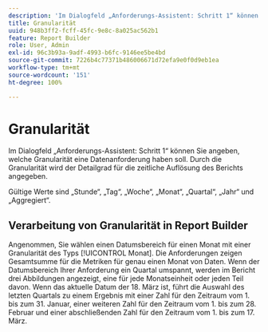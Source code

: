 ```yaml
---
description: 'Im Dialogfeld „Anforderungs-Assistent: Schritt 1“ können Sie angeben, welche Granularität eine Datenanforderung haben soll. Durch die Granularität wird der Detailgrad für die zeitliche Auflösung des Berichts angegeben.'
title: Granularität
uuid: 948b3ff2-fcff-45fc-9e8c-8a025ac562b1
feature: Report Builder
role: User, Admin
exl-id: 96c3b93a-9adf-4993-b6fc-9146ee5be4bd
source-git-commit: 7226b4c77371b486006671d72efa9e0f0d9eb1ea
workflow-type: tm+mt
source-wordcount: '151'
ht-degree: 100%

---
```


# Granularität

Im Dialogfeld „Anforderungs-Assistent: Schritt 1“ können Sie angeben, welche Granularität eine Datenanforderung haben soll. Durch die Granularität wird der Detailgrad für die zeitliche Auflösung des Berichts angegeben.

Gültige Werte sind „Stunde“, „Tag“, „Woche“, „Monat“, „Quartal“, „Jahr“ und „Aggregiert“.

## Verarbeitung von Granularität in Report Builder

Angenommen, Sie wählen einen Datumsbereich für einen Monat mit einer Granularität des Typs [!UICONTROL Monat]. Die Anforderungen zeigen Gesamtsumme für die Metriken für genau einen Monat von Daten. Wenn der Datumsbereich Ihrer Anforderung ein Quartal umspannt, werden im Bericht drei Abbildungen angezeigt, eine für jede Monatseinheit oder jeden Teil davon. Wenn das aktuelle Datum der 18. März ist, führt die Auswahl des letzten Quartals zu einem Ergebnis mit einer Zahl für den Zeitraum vom 1. bis zum 31. Januar, einer weiteren Zahl für den Zeitraum vom 1. bis zum 28. Februar und einer abschließenden Zahl für den Zeitraum vom 1. bis zum 17. März.
